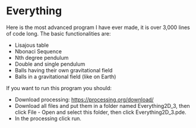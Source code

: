 # Everything
Here is the most advanced program I have ever made, it is over 3,000 lines of code long.
The basic functionalities are:
- Lisajous table
- Nbonaci Sequence
- Nth degree pendulum
- Double and single pendulum
- Balls having their own gravitational field
- Balls in a gravitational field (like on Earth)

If you want to run this program you should: 
- Download processing: https://processing.org/download/ 
- Download all files and put them in a folder named Everything2D_3, then click File - Open and select this folder, then click Everything2D_3.pde. 
- In the processing click run.
